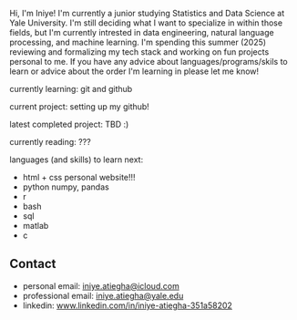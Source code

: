 Hi, I'm Iniye! I'm currently a junior studying Statistics and Data Science at Yale University. I'm still deciding what I want to specialize in within those fields, but I'm currently intrested in data engineering, natural language processing, and machine learning. I'm spending this summer (2025) reviewing and formalizing my tech stack and working on fun projects personal to me. If you have any advice about languages/programs/skils to learn or advice about the order I'm learning in please let me know!

currently learning: git and github

current project: setting up my github!

latest completed project: TBD :)


currently reading: ???



languages (and skills) to learn next:
- html + css
    personal website!!!
- python
    numpy, pandas
- r
- bash
- sql
- matlab
- c

Contact
-------------
- personal email: iniye.atiegha@icloud.com
- professional email: iniye.atiegha@yale.edu
- linkedin: www.linkedin.com/in/iniye-atiegha-351a58202


<!---
iatiegha/iatiegha is a ✨ special ✨ repository because its `README.md` (this file) appears on your GitHub profile.
You can click the Preview link to take a look at your changes.
--->
